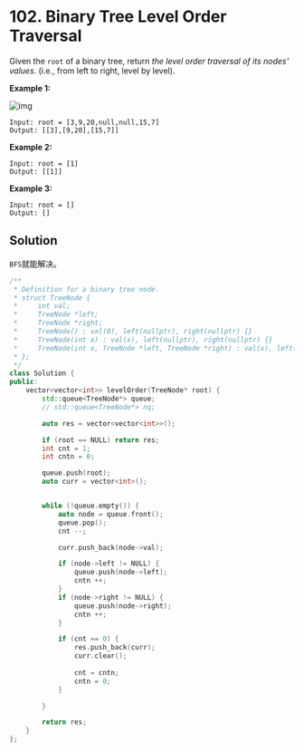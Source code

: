 # 102. Binary Tree Level Order Traversal

Given the `root` of a binary tree, return *the level order traversal of its nodes' values*. (i.e., from left to right, level by level).

 

**Example 1:**

![img](https://assets.leetcode.com/uploads/2021/02/19/tree1.jpg)

```
Input: root = [3,9,20,null,null,15,7]
Output: [[3],[9,20],[15,7]]
```

**Example 2:**

```
Input: root = [1]
Output: [[1]]
```

**Example 3:**

```
Input: root = []
Output: []
```

 

## Solution

`BFS`就能解决。

```c++
/**
 * Definition for a binary tree node.
 * struct TreeNode {
 *     int val;
 *     TreeNode *left;
 *     TreeNode *right;
 *     TreeNode() : val(0), left(nullptr), right(nullptr) {}
 *     TreeNode(int x) : val(x), left(nullptr), right(nullptr) {}
 *     TreeNode(int x, TreeNode *left, TreeNode *right) : val(x), left(left), right(right) {}
 * };
 */
class Solution {
public:
    vector<vector<int>> levelOrder(TreeNode* root) {
        std::queue<TreeNode*> queue;
        // std::queue<TreeNode*> nq;

        auto res = vector<vector<int>>();

        if (root == NULL) return res;
        int cnt = 1;
        int cntn = 0;

        queue.push(root);
        auto curr = vector<int>();


        while (!queue.empty()) {
            auto node = queue.front();
            queue.pop();
            cnt --;

            curr.push_back(node->val);

            if (node->left != NULL) {
                queue.push(node->left);
                cntn ++;
            }
            if (node->right != NULL) {
                queue.push(node->right);
                cntn ++;
            }

            if (cnt == 0) {
                res.push_back(curr);
                curr.clear();
                
                cnt = cntn;
                cntn = 0;
            }

        }

        return res;
    }
};
```

